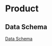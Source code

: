 # Product


## Data Schema
[Data Schema](https://dbdiagram.io/d/Haibu-67a2b781263d6cf9a00c9cc5, "@embed")
